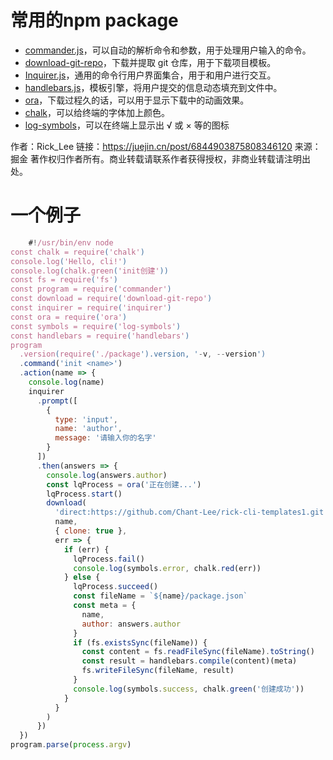 # 常用的npm package	

- [commander.js](https://github.com/tj/commander.js)，可以自动的解析命令和参数，用于处理用户输入的命令。
- [download-git-repo](https://github.com/flipxfx/download-git-repo)，下载并提取 git 仓库，用于下载项目模板。
- [Inquirer.js](https://github.com/SBoudrias/Inquirer.js)，通用的命令行用户界面集合，用于和用户进行交互。
- [handlebars.js](https://github.com/wycats/handlebars.js)，模板引擎，将用户提交的信息动态填充到文件中。
- [ora](https://github.com/sindresorhus/ora)，下载过程久的话，可以用于显示下载中的动画效果。
- [chalk](https://github.com/chalk/chalk)，可以给终端的字体加上颜色。
- [log-symbols](https://github.com/sindresorhus/log-symbols)，可以在终端上显示出 √ 或 × 等的图标



作者：Rick_Lee
		链接：https://juejin.cn/post/6844903875808346120
		来源：掘金
		著作权归作者所有。商业转载请联系作者获得授权，非商业转载请注明出处。

<!-- more -->

# 一个例子

```js
	#!/usr/bin/env node
const chalk = require('chalk')
console.log('Hello, cli!')
console.log(chalk.green('init创建'))
const fs = require('fs')
const program = require('commander')
const download = require('download-git-repo')
const inquirer = require('inquirer')
const ora = require('ora')
const symbols = require('log-symbols')
const handlebars = require('handlebars')
program
  .version(require('./package').version, '-v, --version')
  .command('init <name>')
  .action(name => {
    console.log(name)
    inquirer
      .prompt([
        {
          type: 'input',
          name: 'author',
          message: '请输入你的名字'
        }
      ])
      .then(answers => {
        console.log(answers.author)
        const lqProcess = ora('正在创建...')
        lqProcess.start()
        download(
          'direct:https://github.com/Chant-Lee/rick-cli-templates1.git',
          name,
          { clone: true },
          err => {
            if (err) {
              lqProcess.fail()
              console.log(symbols.error, chalk.red(err))
            } else {
              lqProcess.succeed()
              const fileName = `${name}/package.json`
              const meta = {
                name,
                author: answers.author
              }
              if (fs.existsSync(fileName)) {
                const content = fs.readFileSync(fileName).toString()
                const result = handlebars.compile(content)(meta)
                fs.writeFileSync(fileName, result)
              }
              console.log(symbols.success, chalk.green('创建成功'))
            }
          }
        )
      })
  })
program.parse(process.argv)


```


